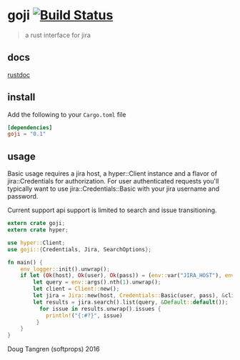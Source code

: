 # goji [![Build Status](https://travis-ci.org/softprops/goji.svg?branch=master)](https://travis-ci.org/softprops/goji)

> a rust interface for jira

## docs

[rustdoc](https://softprops.github.io/goji)

## install

Add the following to your `Cargo.toml` file

```toml
[dependencies]
goji = "0.1"
```

## usage

Basic usage requires a jira host, a hyper::Client instance and a flavor of jira::Credentials for authorization. For user authenticated requests you'll typically want to use jira::Credentials::Basic with your jira username and password.

Current support api support is limited to search and issue transitioning.

```rust
extern crate goji;
extern crate hyper;

use hyper::Client;
use goji::{Credentials, Jira, SearchOptions};

fn main() {
    env_logger::init().unwrap();
    if let (Ok(host), Ok(user), Ok(pass)) = (env::var("JIRA_HOST"), env::var("JIRA_USER"), env::var("JIRA_PASS")) {
        let query = env::args().nth(1).unwrap();
        let client = Client::new();
        let jira = Jira::new(host, Credentials::Basic(user, pass), &client);
        let results = jira.search().list(query, &Default::default());
          for issue in results.unwrap().issues {
            println!("{:#?}", issue)
         }
    }
}
```

Doug Tangren (softprops) 2016

